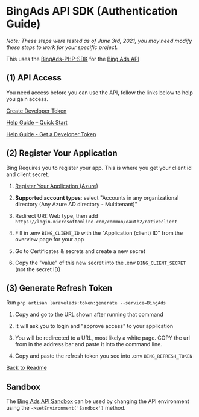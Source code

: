 # BingAds API SDK  (Authentication Guide)

*Note: These steps were tested as of June 3rd, 2021, you may need modify these steps to work for your specific project.*

This uses the [BingAds-PHP-SDK](https://github.com/BingAds/BingAds-PHP-SDK) for the [Bing Ads API](https://docs.microsoft.com/en-us/bingads/guides/get-started-php?view=bingads-12)

## (1) API Access

You need access before you can use the API, follow the links below to help you gain access.

[Create Developer Token](https://developers.ads.microsoft.com/Account)

[Help Guide – Quick Start](https://docs.microsoft.com/en-us/advertising/guides/get-started?view=bingads-13#quick-start-production)

[Help Guide - Get a Developer Token](https://docs.microsoft.com/en-us/advertising/guides/get-started?view=bingads-13#get-developer-token)

## (2) Register Your Application

Bing Requires you to register your app. This is where you get your client id and client secret.

1) [Register Your Application (Azure)](https://go.microsoft.com/fwlink/?linkid=2083908)

2) **Supported account types**: select "Accounts in any organizational directory (Any Azure AD directory - Multitenant)"

3) Redirect URI: Web type, then add `https://login.microsoftonline.com/common/oauth2/nativeclient`

4) Fill in .env `BING_CLIENT_ID` with the "Application (client) ID" from the overview page for your app

5) Go to Certificates & secrets and create a new secret

6) Copy the "value" of this new secret into the .env `BING_CLIENT_SECRET` (not the secret ID)

## (3) Generate Refresh Token

Run `php artisan laravelads:token:generate --service=BingAds`

1) Copy and go to the URL shown after running that command

2) It will ask you to login and "approve access" to your application

3) You will be redirected to a URL, most likely a white page. COPY the url from in the address bar and paste it into the command line.

4) Copy and paste the refresh token you see into .env `BING_REFRESH_TOKEN`

[Back to Readme](README.md)

## Sandbox

The [Bing Ads API Sandbox](https://docs.microsoft.com/en-us/advertising/guides/sandbox?view=bingads-13) can be used by changing the API environment using the `->setEnvironment('Sandbox')` method.